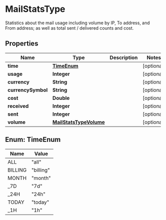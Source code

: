 

# MailStatsType

Statistics about the mail usage including volume by IP, To address, and From address; as well as total sent / delivered counts and cost.

## Properties

| Name | Type | Description | Notes |
|------------ | ------------- | ------------- | -------------|
|**time** | [**TimeEnum**](#TimeEnum) |  |  [optional] |
|**usage** | **Integer** |  |  [optional] |
|**currency** | **String** |  |  [optional] |
|**currencySymbol** | **String** |  |  [optional] |
|**cost** | **Double** |  |  [optional] |
|**received** | **Integer** |  |  [optional] |
|**sent** | **Integer** |  |  [optional] |
|**volume** | [**MailStatsTypeVolume**](MailStatsTypeVolume.md) |  |  [optional] |



## Enum: TimeEnum

| Name | Value |
|---- | -----|
| ALL | &quot;all&quot; |
| BILLING | &quot;billing&quot; |
| MONTH | &quot;month&quot; |
| _7D | &quot;7d&quot; |
| _24H | &quot;24h&quot; |
| TODAY | &quot;today&quot; |
| _1H | &quot;1h&quot; |



